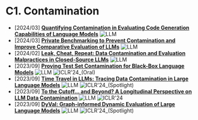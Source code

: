 # C1. Contamination
- [2024/03] **[Quantifying Contamination in Evaluating Code Generation Capabilities of Language Models](https://arxiv.org/abs/2403.04811)** ![LLM](https://img.shields.io/badge/LLM-589cf4)
- [2024/03] **[Private Benchmarking to Prevent Contamination and Improve Comparative Evaluation of LLMs](https://arxiv.org/abs/2403.00393)** ![LLM](https://img.shields.io/badge/LLM-589cf4)
- [2024/02] **[Leak, Cheat, Repeat: Data Contamination and Evaluation Malpractices in Closed-Source LLMs](https://arxiv.org/abs/2402.03927)** ![LLM](https://img.shields.io/badge/LLM-589cf4)
- [2023/09] **[Proving Test Set Contamination for Black-Box Language Models](https://openreview.net/forum?id=KS8mIvetg2)** ![LLM](https://img.shields.io/badge/LLM-589cf4) ![ICLR'24_(Oral)](https://img.shields.io/badge/ICLR'24_(Oral)-f1b800)
- [2023/09] **[Time Travel in LLMs: Tracing Data Contamination in Large Language Models](https://openreview.net/forum?id=2Rwq6c3tvr)** ![LLM](https://img.shields.io/badge/LLM-589cf4) ![ICLR'24_(Spotlight)](https://img.shields.io/badge/ICLR'24_(Spotlight)-f1b800)
- [2023/09] **[To the Cutoff... and Beyond? A Longitudinal Perspective on LLM Data Contamination](https://openreview.net/forum?id=m2NVG4Htxs)** ![LLM](https://img.shields.io/badge/LLM-589cf4) ![ICLR'24](https://img.shields.io/badge/ICLR'24-f1b800)
- [2023/09] **[DyVal: Graph-informed Dynamic Evaluation of Large Language Models](https://openreview.net/forum?id=gjfOL9z5Xr)** ![LLM](https://img.shields.io/badge/LLM-589cf4) ![ICLR'24_(Spotlight)](https://img.shields.io/badge/ICLR'24_(Spotlight)-f1b800)
